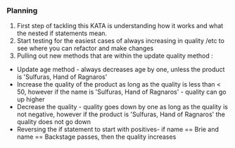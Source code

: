 ### Planning

1. First step of tackling this KATA is understanding how it works and what the nested if statements mean.
2. Start testing for the easiest cases of always increasing in quality /etc to see where you can refactor and make changes
3. Pulling out new methods that are within the update quality method : 
- Update age method - always decreases age by one, unless the product is 'Sulfuras, Hand of Ragnaros'
- Increase the quality of the product as long as the quality is less than < 50, however if the name is 'Sulfuras, Hand of Ragnaros' - quality can go up higher
- Decrease the quality - quality goes down by one as long as the quality is not negative, however if the product is 'Sulfuras, Hand of Ragnaros' the quality does not go down
- Reversing the if statement to start with positives- if name == Brie and name == Backstage passes, then the quality increases